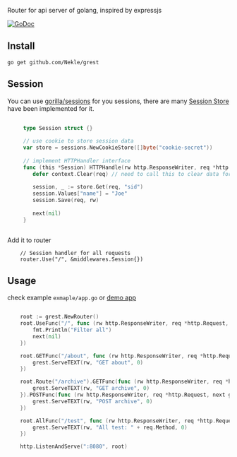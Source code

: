 
Router for api server of golang, inspired by expressjs 

[![GoDoc](https://godoc.org/github.com/Nekle/grest?status.svg)](https://godoc.org/github.com/Nekle/grest)

## Install

```shell
go get github.com/Nekle/grest
```

## Session

You can use [gorilla/sessions](https://github.com/gorilla/sessions) for you sessions, there are many [Session Store](https://github.com/gorilla/sessions#store-implementations) have been implemented for it.
 
```go
 
     type Session struct {}
     
     // use cookie to store session data
     var store = sessions.NewCookieStore([]byte("cookie-secret"))
     
     // implement HTTPHandler interface
     func (this *Session) HTTPHandle(rw http.ResponseWriter, req *http.Request, next grest.Next) {
        defer context.Clear(req) // need to call this to clear data for this request
     
        session, _ := store.Get(req, "sid")
        session.Values["name"] = "Joe"
        session.Save(req, rw)
     
        next(nil)
     }
 
```

Add it to router
```
    // Session handler for all requests
    router.Use("/", &middlewares.Session{})

```
 

## Usage

check example `exmaple/app.go` or [demo app](https://github.com/Nekle/grest-demo)

```go

	root := grest.NewRouter()
	root.UseFunc("/", func (rw http.ResponseWriter, req *http.Request, next grest.Next) {
		fmt.Println("Filter all")
		next(nil)
	})

	root.GETFunc("/about", func (rw http.ResponseWriter, req *http.Request, next grest.Next) {
		grest.ServeTEXT(rw, "GET about", 0)
	})

	root.Route("/archive").GETFunc(func (rw http.ResponseWriter, req *http.Request, next grest.Next) {
		grest.ServeTEXT(rw, "GET archive", 0)
	}).POSTFunc(func (rw http.ResponseWriter, req *http.Request, next grest.Next) {
		grest.ServeTEXT(rw, "POST archive", 0)
	})

	root.AllFunc("/test", func (rw http.ResponseWriter, req *http.Request, next grest.Next) {
		grest.ServeTEXT(rw, "All test: " + req.Method, 0)
	})

	http.ListenAndServe(":8080", root)
```

